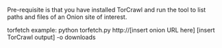 Pre-requisite is that you have installed TorCrawl and run the tool to list paths and files of an Onion site of interest.

torfetch example:
python torfetch.py http://[insert onion URL here] [insert TorCrawl output] -o downloads
